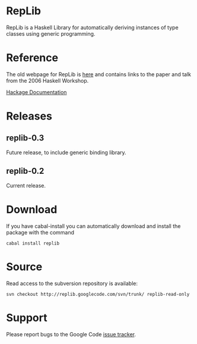 # RepLib #

RepLib is a Haskell Library for automatically deriving instances of type classes using generic programming.

# Reference #
The old webpage for RepLib is [here](http://www.cis.upenn.edu/~sweirich/RepLib/) and contains links to the paper and talk from the 2006 Haskell Workshop.

[Hackage Documentation](http://hackage.haskell.org/package/RepLib)

# Releases #

## replib-0.3 ##

Future release, to include generic binding library.

## replib-0.2 ##

Current release.

# Download #

If you have cabal-install you can automatically download and install the package with the command
```
cabal install replib
```

# Source #

Read access to the subversion repository is available:

```
svn checkout http://replib.googlecode.com/svn/trunk/ replib-read-only
```

# Support #

Please report bugs to the Google Code [issue tracker](http://code.google.com/p/replib/issues/list).

